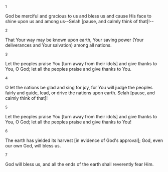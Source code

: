 <sup>1</sup> 

God be merciful and gracious to us and bless us and cause His face to shine upon us and among us--Selah [pause, and calmly think of that]!-- 

<sup>2</sup> 

That Your way may be known upon earth, Your saving power (Your deliverances and Your salvation) among all nations. 

<sup>3</sup> 

Let the peoples praise You [turn away from their idols] and give thanks to You, O God; let all the peoples praise and give thanks to You. 

<sup>4</sup> 

O let the nations be glad and sing for joy, for You will judge the peoples fairly and guide, lead, or drive the nations upon earth. Selah [pause, and calmly think of that]! 

<sup>5</sup> 

Let the peoples praise You [turn away from their idols] and give thanks to You, O God; let all the peoples praise and give thanks to You! 

<sup>6</sup> 

The earth has yielded its harvest [in evidence of God's approval]; God, even our own God, will bless us. 

<sup>7</sup> 

God will bless us, and all the ends of the earth shall reverently fear Him.
